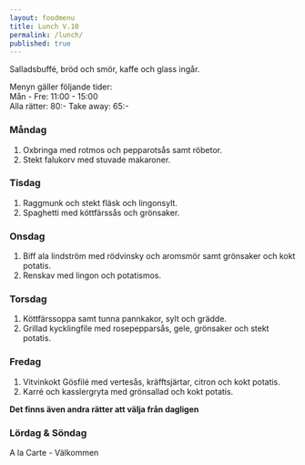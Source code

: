 ```yaml
---
layout: foodmenu
title: Lunch V.10
permalink: /lunch/
published: true
---
```

Salladsbuffé, bröd och smör, kaffe och glass ingår.

Menyn gäller följande tider:  
Mån - Fre: 11:00 - 15:00  
Alla rätter: 80:- Take away: 65:- 

### Måndag

1. Oxbringa med rotmos och pepparotsås samt röbetor.
2. Stekt falukorv med stuvade makaroner.

### Tisdag

1. Raggmunk och stekt fläsk och lingonsylt.
2. Spaghetti med köttfärssås och grönsaker.

### Onsdag

1. Biff ala lindström med rödvinsky och aromsmör samt grönsaker och kokt potatis.
2. Renskav med lingon och potatismos.

### Torsdag

 1. Köttfärssoppa samt tunna pannkakor, sylt och grädde.
 2. Grillad kycklingfile med rosepepparsås, gele, grönsaker och stekt potatis.

### Fredag

1. Vitvinkokt Gösfilé med vertesås, kräfftsjärtar, citron och kokt potatis.
2. Karré och kasslergryta med grönsallad och kokt potatis.

  **Det finns även andra rätter att välja från dagligen**

### Lördag & Söndag
A la Carte - Välkommen
